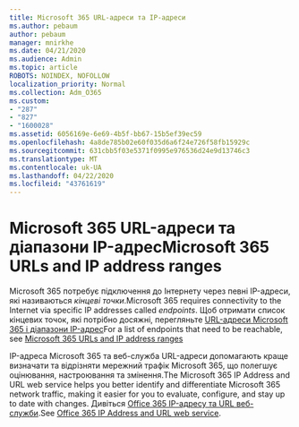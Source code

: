 ```yaml
---
title: Microsoft 365 URL-адреси та IP-адреси
ms.author: pebaum
author: pebaum
manager: mnirkhe
ms.date: 04/21/2020
ms.audience: Admin
ms.topic: article
ROBOTS: NOINDEX, NOFOLLOW
localization_priority: Normal
ms.collection: Adm_O365
ms.custom:
- "287"
- "827"
- "1600028"
ms.assetid: 6056169e-6e69-4b5f-bb67-15b5ef39ec59
ms.openlocfilehash: 4a8de785b02e60f035d6a6f24e726f58fb15929c
ms.sourcegitcommit: 631cbb5f03e5371f0995e976536d24e9d13746c3
ms.translationtype: MT
ms.contentlocale: uk-UA
ms.lasthandoff: 04/22/2020
ms.locfileid: "43761619"
---
```

# <a name="microsoft-365-urls-and-ip-address-ranges"></a><span data-ttu-id="2eda3-102">Microsoft 365 URL-адреси та діапазони IP-адрес</span><span class="sxs-lookup"><span data-stu-id="2eda3-102">Microsoft 365 URLs and IP address ranges</span></span>

<span data-ttu-id="2eda3-103">Microsoft 365 потребує підключення до Інтернету через певні IP-адреси, які називаються *кінцеві точки*.</span><span class="sxs-lookup"><span data-stu-id="2eda3-103">Microsoft 365 requires connectivity to the Internet via specific IP addresses called *endpoints*.</span></span>
<span data-ttu-id="2eda3-104">Щоб отримати список кінцевих точок, які потрібно досяжні, перегляньте [URL-адреси Microsoft 365 і діапазони IP-адрес](https://docs.microsoft.com/office365/enterprise/urls-and-ip-address-ranges)</span><span class="sxs-lookup"><span data-stu-id="2eda3-104">For a list of endpoints that need to be reachable, see [Microsoft 365 URLs and IP address ranges](https://docs.microsoft.com/office365/enterprise/urls-and-ip-address-ranges)</span></span> 

<span data-ttu-id="2eda3-105">IP-адреса Microsoft 365 та веб-служба URL-адреси допомагають краще визначати та відрізняти мережний трафік Microsoft 365, що полегшує оцінювання, настроювання та змінення.</span><span class="sxs-lookup"><span data-stu-id="2eda3-105">The Microsoft 365 IP Address and URL web service helps you better identify and differentiate Microsoft 365 network traffic, making it easier for you to evaluate, configure, and stay up to date with changes.</span></span> <span data-ttu-id="2eda3-106">Дивіться [Office 365 IP-адресу та URL веб-служби](https://docs.microsoft.com/office365/enterprise/office-365-ip-web-service).</span><span class="sxs-lookup"><span data-stu-id="2eda3-106">See [Office 365 IP Address and URL web service](https://docs.microsoft.com/office365/enterprise/office-365-ip-web-service).</span></span>